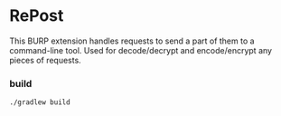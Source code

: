 # RePost

This BURP extension handles requests to send a part of them to a command-line tool. Used for decode/decrypt and encode/encrypt any pieces of requests. 

### build

```bash
./gradlew build
```
